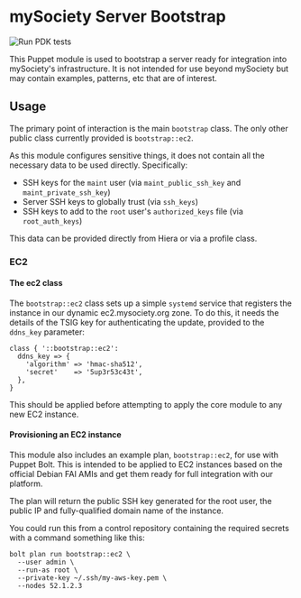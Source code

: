 # mySociety Server Bootstrap

![Run PDK tests](https://github.com/mysociety/puppet-bootstrap/workflows/Run%20PDK%20tests/badge.svg)

This Puppet module is used to bootstrap a server ready for integration
into mySociety's infrastructure. It is not intended for use beyond
mySociety but may contain examples, patterns, etc that are of interest.

## Usage

The primary point of interaction is the main `bootstrap` class. The only
other public class currently provided is `bootstrap::ec2`.

As this module configures sensitive things, it does not contain all the
necessary data to be used directly. Specifically:

* SSH keys for the `maint` user (via `maint_public_ssh_key` and `maint_private_ssh_key`)
* Server SSH keys to globally trust (via `ssh_keys`)
* SSH keys to add to the `root` user's `authorized_keys` file (via `root_auth_keys`)

This data can be provided directly from Hiera or via a profile class.

### EC2

#### The ec2 class

The `bootstrap::ec2` class sets up a simple `systemd` service that registers
the instance in our dynamic ec2.mysociety.org zone. To do this, it needs
the details of the TSIG key for authenticating the update, provided to the
`ddns_key` parameter:

```
class { '::bootstrap::ec2':
  ddns_key => {
    'algorithm' => 'hmac-sha512',
    'secret'    => '5up3r53c43t',
  },
}
```

This should be applied before attempting to apply the core module to any new
EC2 instance.

#### Provisioning an EC2 instance

This module also includes an example plan, `bootstrap::ec2`, for use with
Puppet Bolt. This is intended to be applied to EC2 instances based on the
official Debian FAI AMIs and get them ready for full integration with our
platform.

The plan will return the public SSH key generated for the root user, the
public IP and fully-qualified domain name of the instance.

You could run this from a control repository containing the required
secrets with a command something like this:

```
bolt plan run bootstrap::ec2 \
  --user admin \
  --run-as root \
  --private-key ~/.ssh/my-aws-key.pem \
  --nodes 52.1.2.3
```
